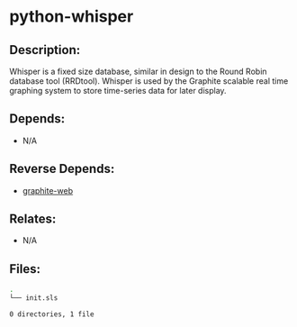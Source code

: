 # python-whisper

## Description:

Whisper is a fixed size database, similar in design to the Round Robin database tool (RRDtool). Whisper is used by the Graphite scalable real time graphing system to store time-series data for later display.

## Depends:

  -  N/A

## Reverse Depends:

  -  [graphite-web](salt/graphite-web)

## Relates:

  -  N/A

## Files:

```bash
.
└── init.sls

0 directories, 1 file
```
